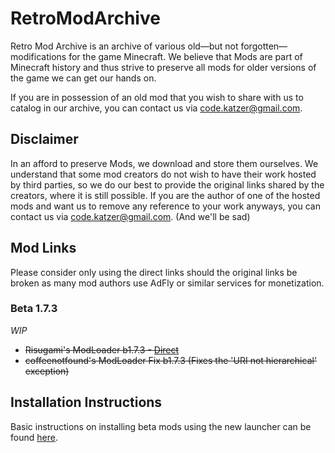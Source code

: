 # RetroModArchive
Retro Mod Archive is an archive of various old—but not forgotten—modifications for the game Minecraft.
We believe that Mods are part of Minecraft history and thus strive to preserve all mods for older versions of the game we can get our hands on.

If you are in possession of an old mod that you wish to share with us to catalog in our archive, you can contact us via <code.katzer@gmail.com>.

## Disclaimer
In an afford to preserve Mods, we download and store them ourselves. We understand that some mod creators do not wish to have their work hosted by third parties, so we do our best to provide the original links shared by the creators, where it is still possible.
If you are the author of one of the hosted mods and want us to remove any reference to your work anyways, you can contact us via <code.katzer@gmail.com>. (And we'll be sad)

## Mod Links
Please consider only using the direct links should the original links be broken as many mod authors use AdFly or similar services for monetization.

### Beta 1.7.3
*WIP*
+ <del>Risugami's ModLoader b1.7.3 - [Direct]()</del>
+ <del>coffeenotfound's ModLoader Fix b1.7.3 (Fixes the 'URI not hierarchical' exception)</del>

## Installation Instructions
Basic instructions on installing beta mods using the new launcher can be found [here]().
